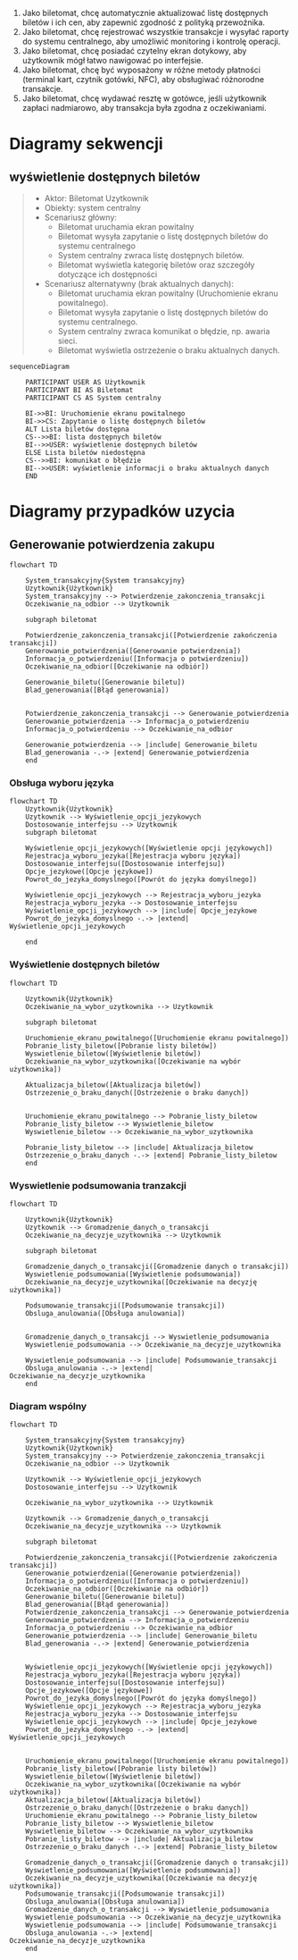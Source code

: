 1. Jako biletomat, chcę automatycznie aktualizować listę dostępnych biletów i ich cen, aby zapewnić zgodność z polityką przewoźnika.
2. Jako biletomat, chcę rejestrować wszystkie transakcje i wysyłać raporty do systemu centralnego, aby umożliwić monitoring i kontrolę operacji.
3. Jako biletomat, chcę posiadać czytelny ekran dotykowy, aby użytkownik mógł łatwo nawigować po interfejsie.
4. Jako biletomat, chcę być wyposażony w różne metody płatności (terminal kart, czytnik gotówki, NFC), aby obsługiwać różnorodne transakcje.
5. Jako biletomat, chcę wydawać resztę w gotówce, jeśli użytkownik zapłaci nadmiarowo, aby transakcja była zgodna z oczekiwaniami.
# Diagramy sekwencji

## wyświetlenie dostępnych biletów

> - Aktor: Biletomat Uzytkownik
> - Obiekty: system centralny 
> - Scenariusz główny:
>    - Biletomat uruchamia ekran powitalny
>    - Biletomat wysyła zapytanie o listę dostępnych biletów do systemu centralnego
>    - System centralny zwraca listę dostępnych biletów.
>    - Biletomat wyświetla kategorię biletów oraz szczegóły dotyczące ich dostępności
> - Scenariusz alternatywny (brak aktualnych danych):
>    - Biletomat uruchamia ekran powitalny (Uruchomienie ekranu powitalnego).
>    - Biletomat wysyła zapytanie o listę dostępnych biletów do systemu centralnego.
>    - System centralny zwraca komunikat o błędzie, np. awaria sieci.
>    - Biletomat wyświetla ostrzeżenie o braku aktualnych danych.
```mermaid
sequenceDiagram
 
    PARTICIPANT USER AS Użytkownik
    PARTICIPANT BI AS Biletomat
    PARTICIPANT CS AS System centralny

    BI->>BI: Uruchomienie ekranu powitalnego
    BI->>CS: Zapytanie o listę dostępnych biletów
    ALT Lista biletów dostępna
    CS-->>BI: lista dostępnych biletów
    BI-->>USER: wyświetlenie dostępnych biletów
    ELSE Lista biletów niedostępna
    CS-->>BI: komunikat o błędzie
    BI-->>USER: wyświetlenie informacji o braku aktualnych danych
    END

```
# Diagramy przypadków uzycia

## Generowanie potwierdzenia zakupu

```mermaid
flowchart TD
    
    System_transakcyjny{System transakcyjny}
    Uzytkownik{Użytkownik}
    System_transakcyjny --> Potwierdzenie_zakonczenia_transakcji
    Oczekiwanie_na_odbior --> Uzytkownik

    subgraph biletomat
    
    Potwierdzenie_zakonczenia_transakcji([Potwierdzenie zakończenia transakcji])
    Generowanie_potwierdzenia([Generowanie potwierdzenia])
    Informacja_o_potwierdzeniu([Informacja o potwierdzeniu])
    Oczekiwanie_na_odbior([Oczekiwanie na odbiór])

    Generowanie_biletu([Generowanie biletu])
    Blad_generowania([Błąd generowania])


    Potwierdzenie_zakonczenia_transakcji --> Generowanie_potwierdzenia
    Generowanie_potwierdzenia --> Informacja_o_potwierdzeniu
    Informacja_o_potwierdzeniu --> Oczekiwanie_na_odbior

    Generowanie_potwierdzenia --> |include| Generowanie_biletu
    Blad_generowania -.-> |extend| Generowanie_potwierdzenia
    end
```

### Obsługa wyboru języka

```mermaid
flowchart TD
    Uzytkownik{Użytkownik}
    Uzytkownik --> Wyświetlenie_opcji_jezykowych
    Dostosowanie_interfejsu --> Uzytkownik
    subgraph biletomat
    
    Wyświetlenie_opcji_jezykowych([Wyświetlenie opcji językowych])
    Rejestracja_wyboru_jezyka([Rejestracja wyboru języka])
    Dostosowanie_interfejsu([Dostosowanie interfejsu])
    Opcje_jezykowe([Opcje językowe])
    Powrot_do_jezyka_domyslnego([Powrót do języka domyślnego])

    Wyświetlenie_opcji_jezykowych --> Rejestracja_wyboru_jezyka
    Rejestracja_wyboru_jezyka --> Dostosowanie_interfejsu
    Wyświetlenie_opcji_jezykowych --> |include| Opcje_jezykowe
    Powrot_do_jezyka_domyslnego -.-> |extend| Wyświetlenie_opcji_jezykowych
    
    end
```

### Wyświetlenie dostępnych biletów

```mermaid
flowchart TD
    
    Uzytkownik{Użytkownik}
    Oczekiwanie_na_wybor_uzytkownika --> Uzytkownik

    subgraph biletomat
    
    Uruchomienie_ekranu_powitalnego([Uruchomienie ekranu powitalnego])
    Pobranie_listy_biletow([Pobranie listy biletów])
    Wyswietlenie_biletow([Wyświetlenie biletów])
    Oczekiwanie_na_wybor_uzytkownika([Oczekiwanie na wybór użytkownika])

    Aktualizacja_biletow([Aktualizacja biletów])
    Ostrzezenie_o_braku_danych([Ostrzeżenie o braku danych])


    Uruchomienie_ekranu_powitalnego --> Pobranie_listy_biletow
    Pobranie_listy_biletow --> Wyswietlenie_biletow
    Wyswietlenie_biletow --> Oczekiwanie_na_wybor_uzytkownika

    Pobranie_listy_biletow --> |include| Aktualizacja_biletow
    Ostrzezenie_o_braku_danych -.-> |extend| Pobranie_listy_biletow
    end
```

### Wyswietlenie podsumowania tranzakcji

```mermaid
flowchart TD
    
    Uzytkownik{Użytkownik}
    Uzytkownik --> Gromadzenie_danych_o_transakcji
    Oczekiwanie_na_decyzje_uzytkownika --> Uzytkownik

    subgraph biletomat
    
    Gromadzenie_danych_o_transakcji([Gromadzenie danych o transakcji])
    Wyswietlenie_podsumowania([Wyświetlenie podsumowania])
    Oczekiwanie_na_decyzje_uzytkownika([Oczekiwanie na decyzję użytkownika])

    Podsumowanie_transakcji([Podsumowanie transakcji])
    Obsluga_anulowania([Obsługa anulowania])


    Gromadzenie_danych_o_transakcji --> Wyswietlenie_podsumowania
    Wyswietlenie_podsumowania --> Oczekiwanie_na_decyzje_uzytkownika

    Wyswietlenie_podsumowania --> |include| Podsumowanie_transakcji
    Obsluga_anulowania -.-> |extend| Oczekiwanie_na_decyzje_uzytkownika
    end
```


### Diagram wspólny


```mermaid
flowchart TD
    
    System_transakcyjny{System transakcyjny}
    Uzytkownik{Użytkownik}
    System_transakcyjny --> Potwierdzenie_zakonczenia_transakcji
    Oczekiwanie_na_odbior --> Uzytkownik

    Uzytkownik --> Wyświetlenie_opcji_jezykowych
    Dostosowanie_interfejsu --> Uzytkownik

    Oczekiwanie_na_wybor_uzytkownika --> Uzytkownik

    Uzytkownik --> Gromadzenie_danych_o_transakcji
    Oczekiwanie_na_decyzje_uzytkownika --> Uzytkownik

    subgraph biletomat
    
    Potwierdzenie_zakonczenia_transakcji([Potwierdzenie zakończenia transakcji])
    Generowanie_potwierdzenia([Generowanie potwierdzenia])
    Informacja_o_potwierdzeniu([Informacja o potwierdzeniu])
    Oczekiwanie_na_odbior([Oczekiwanie na odbiór])
    Generowanie_biletu([Generowanie biletu])
    Blad_generowania([Błąd generowania])
    Potwierdzenie_zakonczenia_transakcji --> Generowanie_potwierdzenia
    Generowanie_potwierdzenia --> Informacja_o_potwierdzeniu
    Informacja_o_potwierdzeniu --> Oczekiwanie_na_odbior
    Generowanie_potwierdzenia --> |include| Generowanie_biletu
    Blad_generowania -.-> |extend| Generowanie_potwierdzenia
    
    
    Wyświetlenie_opcji_jezykowych([Wyświetlenie opcji językowych])
    Rejestracja_wyboru_jezyka([Rejestracja wyboru języka])
    Dostosowanie_interfejsu([Dostosowanie interfejsu])
    Opcje_jezykowe([Opcje językowe])
    Powrot_do_jezyka_domyslnego([Powrót do języka domyślnego])
    Wyświetlenie_opcji_jezykowych --> Rejestracja_wyboru_jezyka
    Rejestracja_wyboru_jezyka --> Dostosowanie_interfejsu
    Wyświetlenie_opcji_jezykowych --> |include| Opcje_jezykowe
    Powrot_do_jezyka_domyslnego -.-> |extend| Wyświetlenie_opcji_jezykowych
    

    Uruchomienie_ekranu_powitalnego([Uruchomienie ekranu powitalnego])
    Pobranie_listy_biletow([Pobranie listy biletów])
    Wyswietlenie_biletow([Wyświetlenie biletów])
    Oczekiwanie_na_wybor_uzytkownika([Oczekiwanie na wybór użytkownika])
    Aktualizacja_biletow([Aktualizacja biletów])
    Ostrzezenie_o_braku_danych([Ostrzeżenie o braku danych])
    Uruchomienie_ekranu_powitalnego --> Pobranie_listy_biletow
    Pobranie_listy_biletow --> Wyswietlenie_biletow
    Wyswietlenie_biletow --> Oczekiwanie_na_wybor_uzytkownika
    Pobranie_listy_biletow --> |include| Aktualizacja_biletow
    Ostrzezenie_o_braku_danych -.-> |extend| Pobranie_listy_biletow

    Gromadzenie_danych_o_transakcji([Gromadzenie danych o transakcji])
    Wyswietlenie_podsumowania([Wyświetlenie podsumowania])
    Oczekiwanie_na_decyzje_uzytkownika([Oczekiwanie na decyzję użytkownika])
    Podsumowanie_transakcji([Podsumowanie transakcji])
    Obsluga_anulowania([Obsługa anulowania])
    Gromadzenie_danych_o_transakcji --> Wyswietlenie_podsumowania
    Wyswietlenie_podsumowania --> Oczekiwanie_na_decyzje_uzytkownika
    Wyswietlenie_podsumowania --> |include| Podsumowanie_transakcji
    Obsluga_anulowania -.-> |extend| Oczekiwanie_na_decyzje_uzytkownika
    end
```
